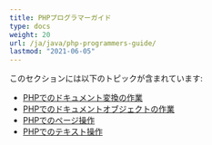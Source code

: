```yaml
---
title: PHPプログラマーガイド
type: docs
weight: 20
url: /ja/java/php-programmers-guide/
lastmod: "2021-06-05"
---
```


このセクションには以下のトピックが含まれています:

- [PHPでのドキュメント変換の作業](/pdf/ja/java/working-with-document-conversion-in-php/)
- [PHPでのドキュメントオブジェクトの作業](/pdf/ja/java/working-with-document-object-in-php/)
- [PHPでのページ操作](/pdf/ja/java/working-with-pages-in-php/)
- [PHPでのテキスト操作](/pdf/ja/java/working-with-text-in-php/)